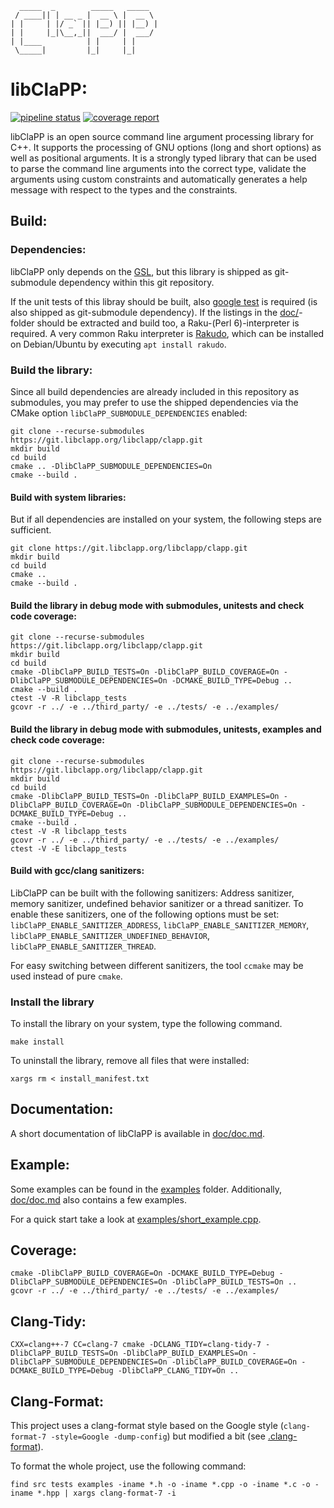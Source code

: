       _____  _        _____   _____
     / ____|| | __ _ |  __ \ |  __ \
    | |     | |/ _` || |__) || |__) |
    | |     |_|\__,_||  ___/ |  ___/
    | |____          | |     | |
     \_____|         |_|     |_|


libClaPP:
=========
[![pipeline status](https://git.libclapp.org/libclapp/clapp/badges/master/pipeline.svg)](https://git.libclapp.org/libclapp/clapp/-/commits/master)
[![coverage report](https://git.libclapp.org/libclapp/clapp/badges/master/coverage.svg)](https://git.libclapp.org/libclapp/clapp/-/commits/master)

libClaPP is an open source command line argument processing library for C++.
It supports the processing of GNU options (long and short options) as well as positional arguments.
It is a strongly typed library that can be used to parse the command line arguments into the correct type,
validate the arguments using custom constraints and automatically generates a help message with respect
to the types and the constraints.

Build:
------

### Dependencies:
libClaPP only depends on the [GSL](https://github.com/microsoft/GSL), but this library is shipped as git-submodule dependency within this git repository.

If the unit tests of this libray should be built, also [google test](https://github.com/google/googletest) is required (is also shipped as git-submodule dependency).
If the listings in the [doc/](doc/)-folder should be extracted and build too, a Raku-(Perl 6)-interpreter is required. A very common Raku interpreter is [Rakudo](https://rakudo.org/), which can be installed on Debian/Ubuntu by executing `apt install rakudo`.

### Build the library:
Since all build dependencies are already included in this repository as submodules, you may prefer to use the shipped dependencies via the CMake option `libClaPP_SUBMODULE_DEPENDENCIES` enabled:

    git clone --recurse-submodules https://git.libclapp.org/libclapp/clapp.git
    mkdir build
    cd build
    cmake .. -DlibClaPP_SUBMODULE_DEPENDENCIES=On
    cmake --build .

#### Build with system libraries:
But if all dependencies are installed on your system, the following steps are sufficient.

    git clone https://git.libclapp.org/libclapp/clapp.git
    mkdir build
    cd build
    cmake ..
    cmake --build .

#### Build the library in debug mode with submodules, unitests and check code coverage:

    git clone --recurse-submodules https://git.libclapp.org/libclapp/clapp.git
    mkdir build
    cd build
    cmake -DlibClaPP_BUILD_TESTS=On -DlibClaPP_BUILD_COVERAGE=On -DlibClaPP_SUBMODULE_DEPENDENCIES=On -DCMAKE_BUILD_TYPE=Debug ..
    cmake --build .
    ctest -V -R libclapp_tests
    gcovr -r ../ -e ../third_party/ -e ../tests/ -e ../examples/

#### Build the library in debug mode with submodules, unitests, examples and check code coverage:

    git clone --recurse-submodules https://git.libclapp.org/libclapp/clapp.git
    mkdir build
    cd build
    cmake -DlibClaPP_BUILD_TESTS=On -DlibClaPP_BUILD_EXAMPLES=On -DlibClaPP_BUILD_COVERAGE=On -DlibClaPP_SUBMODULE_DEPENDENCIES=On -DCMAKE_BUILD_TYPE=Debug ..
    cmake --build .
    ctest -V -R libclapp_tests
    gcovr -r ../ -e ../third_party/ -e ../tests/ -e ../examples/
    ctest -V -E libclapp_tests

#### Build with gcc/clang sanitizers:
LibClaPP can be built with the following sanitizers: Address sanitizer, memory sanitizer, undefined behavior sanitizer or a thread sanitizer.
To enable these sanitizers, one of the following options must be set: `libClaPP_ENABLE_SANITIZER_ADDRESS`, `libClaPP_ENABLE_SANITIZER_MEMORY`,
`libClaPP_ENABLE_SANITIZER_UNDEFINED_BEHAVIOR`, `libClaPP_ENABLE_SANITIZER_THREAD`.

For easy switching between different sanitizers, the tool `ccmake` may be used instead of pure `cmake`.

### Install the library

To install the library on your system, type the following command.

    make install

To uninstall the library, remove all files that were installed:

    xargs rm < install_manifest.txt

Documentation:
--------------
A short documentation of libClaPP is available in [doc/doc.md](doc/doc.md).

Example:
--------
Some examples can be found in the [examples](examples) folder.
Additionally, [doc/doc.md](doc/doc.md) also contains a few examples.

For a quick start take a look at [examples/short_example.cpp](examples/short_example.cpp).

Coverage:
---------

    cmake -DlibClaPP_BUILD_COVERAGE=On -DCMAKE_BUILD_TYPE=Debug -DlibClaPP_SUBMODULE_DEPENDENCIES=On -DlibClaPP_BUILD_TESTS=On ..
    gcovr -r ../ -e ../third_party/ -e ../tests/ -e ../examples/

Clang-Tidy:
-----------

    CXX=clang++-7 CC=clang-7 cmake -DCLANG_TIDY=clang-tidy-7 -DlibClaPP_BUILD_TESTS=On -DlibClaPP_BUILD_EXAMPLES=On -DlibClaPP_SUBMODULE_DEPENDENCIES=On -DlibClaPP_BUILD_COVERAGE=On -DCMAKE_BUILD_TYPE=Debug -DlibClaPP_CLANG_TIDY=On ..

Clang-Format:
-------------

This project uses a clang-format style based on the Google style (`clang-format-7 -style=Google -dump-config`) but modified a bit (see [.clang-format](.clang-format)).

To format the whole project, use the following command:

    find src tests examples -iname *.h -o -iname *.cpp -o -iname *.c -o -iname *.hpp | xargs clang-format-7 -i
